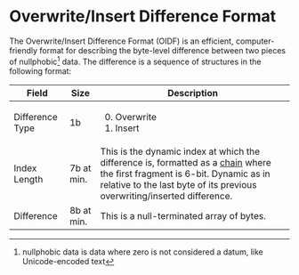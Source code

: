 # Overwrite/Insert Difference Format

The Overwrite/Insert Difference Format (OIDF) is an efficient, computer-friendly format for describing the byte-level difference between two pieces of nullphobic[^nullphobic] data. The difference is a sequence of structures in the following format:

Field          |Size      |Description
---------------|----------|-----------
Difference Type|1b        |<ol start="0"><li>Overwrite<li>Insert
Index Length   |7b at min.|This is the dynamic index at which the difference is, formatted as a [chain](https://github.com/ghoomy/universe/blob/main/computer%20science/chain.md) where the first fragment is 6-bit. Dynamic as in relative to the last byte of its previous overwriting/inserted difference.
Difference     |8b at min.|This is a null-terminated array of bytes.

[^nullphobic]: nullphobic data is data where zero is not considered a datum, like Unicode-encoded text
